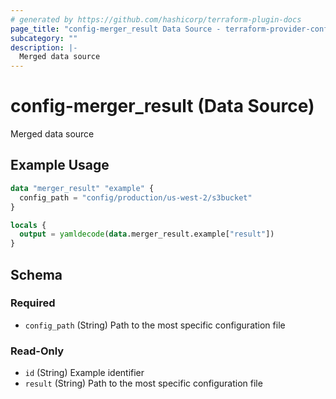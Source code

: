 ```yaml
---
# generated by https://github.com/hashicorp/terraform-plugin-docs
page_title: "config-merger_result Data Source - terraform-provider-config-merger"
subcategory: ""
description: |-
  Merged data source
---
```


# config-merger_result (Data Source)

Merged data source

## Example Usage

```terraform
data "merger_result" "example" {
  config_path = "config/production/us-west-2/s3bucket"
}

locals {
  output = yamldecode(data.merger_result.example["result"])
}
```

<!-- schema generated by tfplugindocs -->
## Schema

### Required

- `config_path` (String) Path to the most specific configuration file

### Read-Only

- `id` (String) Example identifier
- `result` (String) Path to the most specific configuration file
